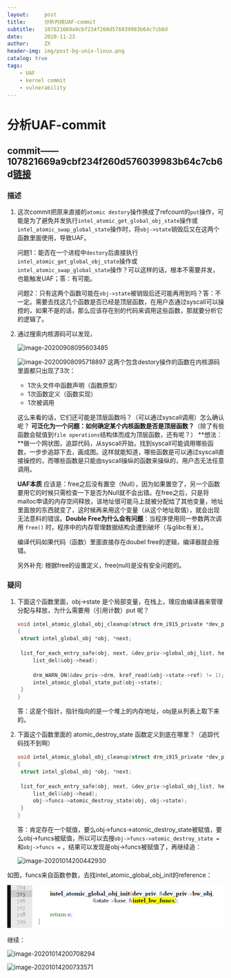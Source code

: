```yaml
---
layout:     post
title:      分析内核UAF-commit
subtitle:   107821669a9cbf234f260d576039983b64c7cb6d
date:       2020-11-23
author:     ZX
header-img: img/post-bg-unix-linux.png
catalog: true
tags:
    - UAF
    - kernel commit
    - vulnerability
---
```




# 分析UAF-commit

## commit——107821669a9cbf234f260d576039983b64c7cb6d[链接](https://git.kernel.org/pub/scm/linux/kernel/git/torvalds/linux.git/diff/drivers/gpu/drm/i915/display/intel_global_state.c?id=107821669a9cbf234f260d576039983b64c7cb6d)

### 描述

1. 这次commit把原来直接的`atomic destory`操作换成了refcount的`put`操作，可能是为了避免并发执行`intel_atomic_get_global_obj_state`操作或`intel_atomic_swap_global_state`操作时，将`obj->state`销毁后又在这两个函数里面使用，导致UAF。

   问题1：能否在一个进程中`destory`后直接执行`intel_atomic_get_global_obj_state`操作或`intel_atomic_swap_global_state`操作？可以这样的话，根本不需要并发，也能触发UAF；答：有可能。

   问题2：只有这两个函数可能在`obj->state`被销毁后还可能再用到吗？答：不一定。需要去找这几个函数是否已经是顶层函数，在用户态通过syscall可以操控的，如果不是的话，那么应该存在别的代码来调用这些函数，那就要分析它的逻辑了。

2. 通过搜索内核源码可以发现，

   ![image-20200908095603485](https://i.loli.net/2020/09/08/WKenF4ZxfbCMkNi.png)

   ![image-20200908095718897](https://i.loli.net/2020/09/08/PhMU8xQX6ryOk9o.png)
   这两个包含destory操作的函数在内核源码里面都只出现了3次：

   * 1次头文件中函数声明（函数原型）
   * 1次函数定义（函数实现）
   * 1次被调用

   这么来看的话，它们还可能是顶层函数吗？（可以通过syscall调用）怎么确认呢？
   **可泛化为一个问题：如何确定某个内核函数是否是顶层函数？**（除了有些函数会赋值到`file operations`结构体而成为顶层函数，还有呢？）
   **想法：**做一个网状图，追踪代码，从syscall开始，找到syscall可能调用哪些函数，一步步追踪下去，画成图。这样就能知道，哪些函数是可以通过syscall直接操控的，而哪些函数是只能由syscall操纵的函数来操纵的，用户态无法任意调用。
   
   
   
   **UAF本质**  应该是：free之后没有置空（Null），因为如果置空了，另一个函数要用它的时候只需检查一下是否为Null就不会出错。在free之后，只是将malloc申请的内存空间释放，该地址很可能马上就被分配给了其他变量，地址里面放的东西就变了，这时候再来用这个变量（从这个地址取值），就会出现无法意料的错误。**Double Free为什么会有问题**：当程序使用同一参数两次调用 `free()` 时，程序中的内存管理数据结构会遭到破坏（与glibc有关）。
   
   编译代码如果代码（函数）里面直接存在doubel free的逻辑，编译器就会报错。
   
   另外补充: 根据free的设置定义，free(null)是没有安全问题的。

### 疑问

1. 下面这个函数里面，obj->state 是个局部变量，在栈上，理应由编译器来管理分配与释放，为什么需要用（引用计数）put 呢？

   ```C
   void intel_atomic_global_obj_cleanup(struct drm_i915_private *dev_priv)
   {
   	struct intel_global_obj *obj, *next;
   
   	list_for_each_entry_safe(obj, next, &dev_priv->global_obj_list, head) {
   		list_del(&obj->head);
   
   		drm_WARN_ON(&dev_priv->drm, kref_read(&obj->state->ref) != 1);
   		intel_atomic_global_state_put(obj->state);
   	}
   }
   ```

   答：这是个指针，指针指向的是一个堆上的内存地址，obj是从列表上取下来的。

2. 下面这个函数里面的 atomic_destroy_state 函数定义到底在哪里？（追踪代码找不到啊）

   ```C
   void intel_atomic_global_obj_cleanup(struct drm_i915_private *dev_priv)
   {
   	struct intel_global_obj *obj, *next;
   
   	list_for_each_entry_safe(obj, next, &dev_priv->global_obj_list, head) {
   		list_del(&obj->head);
   		obj->funcs->atomic_destroy_state(obj, obj->state);
   	}
   }
   ```

   答：肯定存在一个赋值，要么obj->funcs->atomic_destroy_state被赋值，要么obj->funcs被赋值，所以可以去搜`obj->funcs->atomic_destroy_state =` 和`obj->funcs =` ，结果可以发现是obj->funcs被赋值了，再继续追：
   
   <img src="https://i.loli.net/2020/10/14/3517NK2PiMwFIly.png" alt="image-20201014200442930" />

如图，funcs来自函数参数，去找intel_atomic_global_obj_init的reference：

![image-20201014200640280](https://raw.githubusercontent.com/treeAndRiver/treeAndRiver.github.io/master/img/rkqO53bLlRdPoTX.png)

继续：

![image-20201014200708294](https://i.loli.net/2020/10/14/f3EPeQNa8hnkuJq.png)

![image-20201014200733571](https://i.loli.net/2020/10/14/GlFYNcnK1u3g8Zh.png)